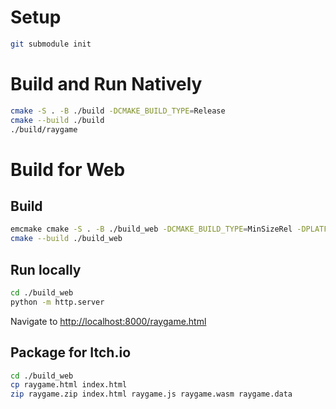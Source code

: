 # Setup

```sh
git submodule init
```

# Build and Run Natively

```sh
cmake -S . -B ./build -DCMAKE_BUILD_TYPE=Release
cmake --build ./build
./build/raygame
```

# Build for Web

## Build

```sh
emcmake cmake -S . -B ./build_web -DCMAKE_BUILD_TYPE=MinSizeRel -DPLATFORM=Web
cmake --build ./build_web
```

## Run locally

```sh
cd ./build_web
python -m http.server
```

Navigate to [http://localhost:8000/raygame.html](http://localhost:8000/raygame.html)

## Package for Itch.io

```sh
cd ./build_web
cp raygame.html index.html
zip raygame.zip index.html raygame.js raygame.wasm raygame.data
````

